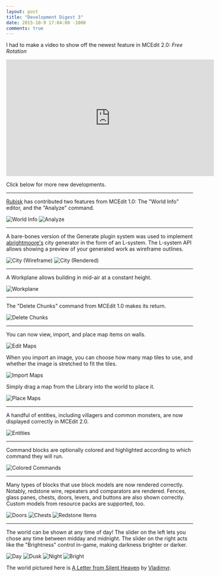 ```yaml
---
layout: post
title: "Development Digest 3"
date: 2015-10-9 17:04:00 -1000
comments: true
---
```


I had to make a video to show off the newest feature in MCEdit 2.0: *Free Rotation*

<iframe width="560" height="315" src="https://www.youtube.com/embed/FgaxGaTm_NY" frameborder="0" allowfullscreen></iframe>

Click below for more new developments.

<!-- more -->

----

[Rubisk](https://twitter.com/Rubisks) has contributed two features from MCEdit 1.0: The "World Info" editor, and the "Analyze" command.

<img src="/images/screenshots/dev3/worldinfo.png" alt="World Info" class="img-thumbnail">
<img src="/images/screenshots/dev3/analyze.png" alt="Analyze" class="img-thumbnail">

----

A bare-bones version of the Generate plugin system was used to implement [abrightmoore's](https://twitter.com/abrightmoore)
city generator in the form of an L-system. The L-system API allows showing a preview of
your generated work as wireframe outlines.

<img src="/images/screenshots/dev3/city3.png" alt="City (Wireframe)" class="img-thumbnail">
<img src="/images/screenshots/dev3/city6.png" alt="City (Rendered)" class="img-thumbnail">

----

A Workplane allows building in mid-air at a constant height.

<img src="/images/screenshots/dev3/workplane.png" alt="Workplane" class="img-thumbnail">

----

The "Delete Chunks" command from MCEdit 1.0 makes its return.

<img src="/images/screenshots/dev3/deletechunks.png" alt="Delete Chunks" class="img-thumbnail">

----

You can now view, import, and place map items on walls.

<img src="/images/screenshots/dev3/mapeditor.png" alt="Edit Maps" class="img-thumbnail">

When you import an image, you can choose how many map tiles to use, and whether the image is
stretched to fit the tiles.

<img src="/images/screenshots/dev3/dawg.png" alt="Import Maps" class="img-thumbnail">

Simply drag a map from the Library into the world to place it.

<img src="/images/screenshots/dev3/xzibit.png" alt="Place Maps" class="img-thumbnail">

----

A handful of entities, including villagers and common monsters, are now displayed correctly in MCEdit 2.0.

<img src="/images/screenshots/dev3/entities.png" alt="Entities" class="img-thumbnail">

----

Command blocks are optionally colored and highlighted according to which command they will run.

<img src="/images/screenshots/dev3/coloredcommands.png" alt="Colored Commands" class="img-thumbnail">

----

Many types of blocks that use block models are now rendered correctly.
Notably, redstone wire, repeaters and comparators are rendered. Fences, glass panes, chests,
doors, levers, and buttons are also shown correctly. Custom models from resource packs are supported, too.

<img src="/images/screenshots/dev3/doors.png" alt="Doors" class="img-thumbnail">

<img src="/images/screenshots/dev3/chests.png" alt="Chests" class="img-thumbnail">

<img src="/images/screenshots/dev3/redstone_items.png" alt="Redstone Items" class="img-thumbnail">

----

The world can be shown at any time of day! The slider on the left lets you chose any time
between midday and midnight. The slider on the right acts like the "Brightness" control
in-game, making darkness brighter or darker.

<img src="/images/screenshots/dev3/time1.png" alt="Day" class="img-thumbnail">
<img src="/images/screenshots/dev3/time2.png" alt="Dusk" class="img-thumbnail">
<img src="/images/screenshots/dev3/time3.png" alt="Night" class="img-thumbnail">
<img src="/images/screenshots/dev3/time4.png" alt="Bright" class="img-thumbnail">

The world pictured here is [A Letter from Silent Heaven](http://www.minecraftforum.net/forums/mapping-and-modding/maps/1552370-a-letter-from-silent-heaven-silent-hill-2)
by [Vladimyr](http://twitter.com/sirvladimyr).



